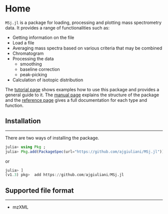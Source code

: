 Home
====

`MSj.jl` is a package for loading, processing and plotting mass spectrometry data. It provides a range of functionalities such as:
* Getting information on the file
* Load a file
* Averaging mass spectra based on various criteria that may be combined
* Chromatogram
* Processing the data
   - smoothing
   - baseline correction
   - peak-picking
* Calculation of isotopic distribution

The [tutorial page](tutos/tutorials.md) shows examples how to use this package and provides a general guide to it. The [manual page](man/introduction.md) explains the structure of the package and the [reference page](reference.md) gives a full documentation for each type and function.


## Installation
---------------
There are two ways of installing the package.
```julia
julia> using Pkg ;
julia> Pkg.add(PackageSpec(url="https://github.com/ajgiuliani/MSj.jl"))
```

or

```julia
julia> ]
(v1.3) pkg>  add https://github.com/ajgiuliani/MSj.jl
```


## Supported file format
-----------
  - mzXML
